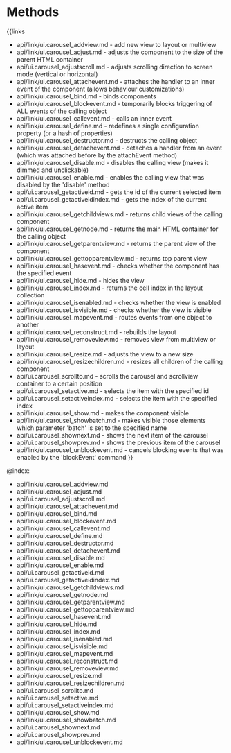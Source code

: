 
Methods
=======

{{links
- api/link/ui.carousel_addview.md - add new view to layout or multiview
- api/link/ui.carousel_adjust.md - adjusts the component to the size of the parent HTML container
- api/ui.carousel_adjustscroll.md - adjusts scrolling direction to screen mode (vertical or horizontal)
- api/link/ui.carousel_attachevent.md - attaches the handler to an inner event of the component (allows behaviour customizations)
- api/link/ui.carousel_bind.md - binds components
- api/link/ui.carousel_blockevent.md - temporarily blocks triggering of ALL events of the calling object
- api/link/ui.carousel_callevent.md - calls an inner event
- api/link/ui.carousel_define.md - redefines a single configuration property (or a hash of properties)
- api/link/ui.carousel_destructor.md - destructs the calling object
- api/link/ui.carousel_detachevent.md - detaches a handler from an event (which was attached before by the attachEvent method)
- api/link/ui.carousel_disable.md - disables the calling view (makes it dimmed and unclickable)
- api/link/ui.carousel_enable.md - enables the calling view that was disabled by the 'disable' method
- api/ui.carousel_getactiveid.md - gets the id of the current selected item
- api/ui.carousel_getactiveidindex.md - gets the index of the current active item
- api/link/ui.carousel_getchildviews.md - returns child views of the calling component
- api/link/ui.carousel_getnode.md - returns the main HTML container for the calling object
- api/link/ui.carousel_getparentview.md - returns the parent view of the component
- api/link/ui.carousel_gettopparentview.md - returns top parent view
- api/link/ui.carousel_hasevent.md - checks whether the component has the specified event
- api/link/ui.carousel_hide.md - hides the view
- api/link/ui.carousel_index.md - returns the cell index in the layout collection
- api/link/ui.carousel_isenabled.md - checks whether the view is enabled
- api/link/ui.carousel_isvisible.md - checks whether the view is visible
- api/link/ui.carousel_mapevent.md - routes events from one object to another
- api/link/ui.carousel_reconstruct.md - rebuilds the layout
- api/link/ui.carousel_removeview.md - removes view from multiview or layout
- api/link/ui.carousel_resize.md - adjusts the view to a new size
- api/link/ui.carousel_resizechildren.md - resizes all children of the calling component
- api/ui.carousel_scrollto.md - scrolls the carousel and scrollview container to a certain position
- api/ui.carousel_setactive.md - selects the item with the specified id
- api/ui.carousel_setactiveindex.md - selects the item with the specified index
- api/link/ui.carousel_show.md - makes the component visible
- api/link/ui.carousel_showbatch.md - makes visible those elements which parameter 'batch' is set to the specified name
- api/ui.carousel_shownext.md - shows the next item of the carousel
- api/ui.carousel_showprev.md - shows the previous item of the carousel
- api/link/ui.carousel_unblockevent.md - cancels blocking events that was enabled by the 'blockEvent' command
}}

@index:
- api/link/ui.carousel_addview.md
- api/link/ui.carousel_adjust.md
- api/ui.carousel_adjustscroll.md
- api/link/ui.carousel_attachevent.md
- api/link/ui.carousel_bind.md
- api/link/ui.carousel_blockevent.md
- api/link/ui.carousel_callevent.md
- api/link/ui.carousel_define.md
- api/link/ui.carousel_destructor.md
- api/link/ui.carousel_detachevent.md
- api/link/ui.carousel_disable.md
- api/link/ui.carousel_enable.md
- api/ui.carousel_getactiveid.md
- api/ui.carousel_getactiveidindex.md
- api/link/ui.carousel_getchildviews.md
- api/link/ui.carousel_getnode.md
- api/link/ui.carousel_getparentview.md
- api/link/ui.carousel_gettopparentview.md
- api/link/ui.carousel_hasevent.md
- api/link/ui.carousel_hide.md
- api/link/ui.carousel_index.md
- api/link/ui.carousel_isenabled.md
- api/link/ui.carousel_isvisible.md
- api/link/ui.carousel_mapevent.md
- api/link/ui.carousel_reconstruct.md
- api/link/ui.carousel_removeview.md
- api/link/ui.carousel_resize.md
- api/link/ui.carousel_resizechildren.md
- api/ui.carousel_scrollto.md
- api/ui.carousel_setactive.md
- api/ui.carousel_setactiveindex.md
- api/link/ui.carousel_show.md
- api/link/ui.carousel_showbatch.md
- api/ui.carousel_shownext.md
- api/ui.carousel_showprev.md
- api/link/ui.carousel_unblockevent.md


